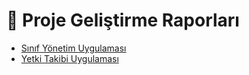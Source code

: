 # 📄 Proje Geliştirme Raporları

<!--Index-->

- [Sınıf Yönetim Uygulaması](S%C4%B1n%C4%B1f%20Y%C3%B6netim%20Uygulamas%C4%B1.pdf)
- [Yetki Takibi Uygulaması](Yetki%20Takibi%20Uygulamas%C4%B1.pdf)

<!--Index-->

